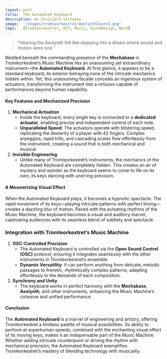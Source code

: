 ```yaml
---
layout: post
title:  The Automated Keyboard
description: An Invisible Virtuoso
image:  '/images/tromleorkestret/AeolynthCover2.png'
tags:   [Tromleorkestret, DIY, Music, SoundDesign, Work]
---
```


> "Hearing the Aeolynth felt like stepping into a dream where sound and motion were one."

Nestled beneath the commanding presence of the **Mechabass** in Tromleorkestret’s Music Machine lies an unassuming yet extraordinary instrument—the **Automated Keyboard**. At first glance, it appears to be a standard keyboard, its exterior betraying none of the intricate mechanics hidden within. Yet, this unassuming facade conceals an ingenious system of actuators, transforming the instrument into a virtuoso capable of performances beyond human capability.

#### **Key Features and Mechanized Precision**

1. **Mechanical Actuation**
    - Inside the keyboard, every single key is connected to a **dedicated actuator**, enabling precise and independent control of each note.
    - **Unparalleled Speed**: The actuators operate with blistering speed, replicating the dexterity of a player with 42 fingers. Complex arpeggios, rapid trills, and cascading scales flow effortlessly from the instrument, creating a sound that is both mechanical and musical.
2. **Invisible Engineering**
    - Unlike many of Tromleorkestret’s instruments, the mechanics of the Automated Keyboard are completely hidden. This creates an air of mystery and wonder as the keyboard seems to come to life on its own, its keys dancing with unerring precision.


#### **A Mesmerizing Visual Effect**

When the Automated Keyboard plays, it becomes a hypnotic spectacle. The rapid movement of its keys—playing intricate patterns with perfect timing—creates a dazzling blur of motion. Paired with the pulsating rhythms of the Music Machine, the keyboard becomes a visual and auditory marvel, captivating audiences with its seamless blend of subtlety and spectacle.

### **Integration with Tromleorkestret’s Music Machine**

1. **OSC-Controlled Precision**
    - The Automated Keyboard is controlled via the **Open Sound Control (OSC)** protocol, ensuring it integrates seamlessly with the other instruments in Tromleorkestret’s ensemble.
    - **Dynamic Versatility**: It can perform anything from delicate, melodic passages to frenetic, rhythmically complex patterns, adapting effortlessly to the demands of each composition.
2. **Synchrony and Unity**
    - The keyboard works in perfect harmony with the **Mechabass**, **Aeolynth**, and other instruments, enhancing the Music Machine’s cohesive and unified performance.

#### **Conclusion**

The **Automated Keyboard** is a marvel of engineering and artistry, offering Tromleorkestret a limitless palette of musical possibilities. Its ability to perform at superhuman speeds, combined with the enchanting visual effect of its moving keys, makes it an indispensable part of the Music Machine. Whether adding intricate counterpoint or driving the rhythm with mechanical precision, the Automated Keyboard exemplifies Tromleorkestret’s mastery of blending technology with musicality.
